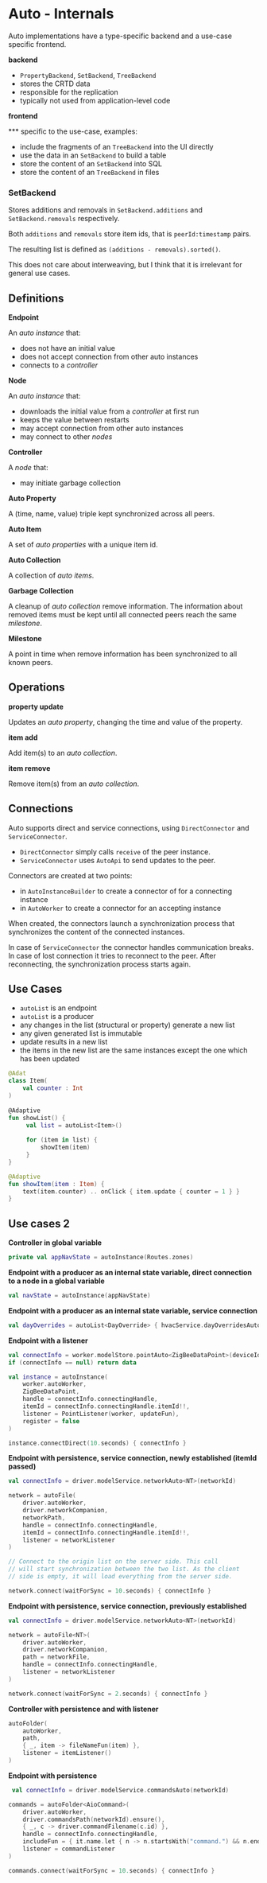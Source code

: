 # Auto - Internals

Auto implementations have a type-specific backend and a use-case specific frontend.

**backend**

* `PropertyBackend`, `SetBackend`, `TreeBackend`
* stores the CRTD data
* responsible for the replication
* typically not used from application-level code

**frontend**

*** specific to the use-case, examples:
* include the fragments of an `TreeBackend` into the UI directly
* use the data in an `SetBackend` to build a table
* store the content of an `SetBackend` into SQL
* store the content of an `TreeBackend` in files

### SetBackend

Stores additions and removals in `SetBackend.additions` and `SetBackend.removals` respectively.

Both `additions` and `removals` store item ids, that is `peerId:timestamp` pairs.

The resulting list is defined as `(additions - removals).sorted()`.

This does not care about interweaving, but I think that it is irrelevant for general use cases.

## Definitions

**Endpoint**

An *auto instance* that:
- does not have an initial value
- does not accept connection from other auto instances
- connects to a *controller*

**Node**

An *auto instance* that:
- downloads the initial value from a *controller* at first run
- keeps the value between restarts
- may accept connection from other auto instances
- may connect to other *nodes*

**Controller**

A *node* that:
- may initiate garbage collection

**Auto Property**

A (time, name, value) triple kept synchronized across all peers.

**Auto Item**

A set of *auto properties* with a unique item id.

**Auto Collection**

A collection of *auto items*.

**Garbage Collection**

A cleanup of *auto collection* remove information. The information about
removed items must be kept until all connected peers reach the same
*milestone*.

**Milestone**

A point in time when remove information has been synchronized to all
known peers.

## Operations

**property update**

Updates an *auto property*, changing the time and value of the property.

**item add**

Add item(s) to an *auto collection*.

**item remove**

Remove item(s) from an *auto collection*.

## Connections

Auto supports direct and service connections, using `DirectConnector` and `ServiceConnector`.

- `DirectConnector` simply calls `receive` of the peer instance.
- `ServiceConnector` uses `AutoApi` to send updates to the peer.

Connectors are created at two points:

- in `AutoInstanceBuilder` to create a connector of for a connecting instance
- in `AutoWorker` to create a connector for an accepting instance

When created, the connectors launch a synchronization process that synchronizes
the content of the connected instances.

In case of `ServiceConnector` the connector handles communication breaks. In case
of lost connection it tries to reconnect to the peer. After reconnecting, the
synchronization process starts again.

## Use Cases

- `autoList` is an endpoint
- `autoList` is a producer
- any changes in the list (structural or property) generate a new list
- any given generated list is immutable
- update results in a new list
- the items in the new list are the same instances except the one which has been updated

```kotlin
@Adat
class Item(
    val counter : Int
)
    
@Adaptive
fun showList() {
     val list = autoList<Item>()
     
     for (item in list) {
         showItem(item)
     }
}

@Adaptive
fun showItem(item : Item) {
    text(item.counter) .. onClick { item.update { counter = 1 } }
}
```

## Use cases 2

**Controller in global variable**

```kotlin
private val appNavState = autoInstance(Routes.zones)
```

**Endpoint with a producer as an internal state variable, direct connection to a node in a global variable**

```kotlin
val navState = autoInstance(appNavState)
```

**Endpoint with a producer as an internal state variable, service connection**

```kotlin
val dayOverrides = autoList<DayOverride> { hvacService.dayOverridesAuto() }
```

**Endpoint with a listener**

```kotlin
val connectInfo = worker.modelStore.pointAuto<ZigBeeDataPoint>(deviceId, pointId)
if (connectInfo == null) return data

val instance = autoInstance(
    worker.autoWorker,
    ZigBeeDataPoint,
    handle = connectInfo.connectingHandle,
    itemId = connectInfo.connectingHandle.itemId!!,
    listener = PointListener(worker, updateFun),
    register = false
)

instance.connectDirect(10.seconds) { connectInfo }
```

**Endpoint with persistence, service connection, newly established (itemId passed)**

```kotlin
val connectInfo = driver.modelService.networkAuto<NT>(networkId)

network = autoFile(
    driver.autoWorker,
    driver.networkCompanion,
    networkPath,
    handle = connectInfo.connectingHandle,
    itemId = connectInfo.connectingHandle.itemId!!,
    listener = networkListener
)

// Connect to the origin list on the server side. This call
// will start synchronization between the two list. As the client
// side is empty, it will load everything from the server side.

network.connect(waitForSync = 10.seconds) { connectInfo }
```

**Endpoint with persistence, service connection, previously established**

```kotlin
val connectInfo = driver.modelService.networkAuto<NT>(networkId)

network = autoFile<NT>(
    driver.autoWorker,
    driver.networkCompanion,
    path = networkFile,
    handle = connectInfo.connectingHandle,
    listener = networkListener
)

network.connect(waitForSync = 2.seconds) { connectInfo }
```

**Controller with persistence and with listener**

```kotlin
autoFolder(
    autoWorker,
    path,
    { _, item -> fileNameFun(item) },
    listener = itemListener()
)
```

**Endpoint with persistence**

```kotlin
 val connectInfo = driver.modelService.commandsAuto(networkId)

commands = autoFolder<AioCommand>(
    driver.autoWorker,
    driver.commandsPath(networkId).ensure(),
    { _, c -> driver.commandFilename(c.id) },
    handle = connectInfo.connectingHandle,
    includeFun = { it.name.let { n -> n.startsWith("command.") && n.endsWith(".json") } },
    listener = commandListener
)

commands.connect(waitForSync = 10.seconds) { connectInfo }
```

